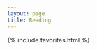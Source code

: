 ```yaml
---
layout: page
title: Reading
---
```


<section id="reading">
    <div class="container">
        <div class="recommended row">
            <div class="col-md-12">
                {% include favorites.html %}
            </div>
        </div>
    </div>

</section>

